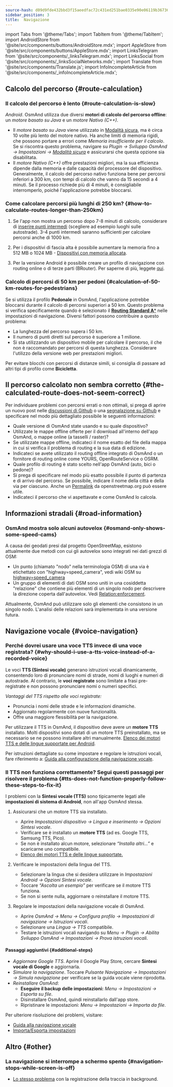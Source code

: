 ```yaml
---
source-hash: d09d9fde432bbd3f15aeedfac72c431ed251bae0335e90e06119b3673629070b
sidebar_position: 3
title:  Navigazione
---
```

import Tabs from '@theme/Tabs';
import TabItem from '@theme/TabItem';
import AndroidStore from '@site/src/components/buttons/AndroidStore.mdx';
import AppleStore from '@site/src/components/buttons/AppleStore.mdx';
import LinksTelegram from '@site/src/components/_linksTelegram.mdx';
import LinksSocial from '@site/src/components/_linksSocialNetworks.mdx';
import Translate from '@site/src/components/Translate.js';
import InfoIncompleteArticle from '@site/src/components/_infoIncompleteArticle.mdx';



## Calcolo del percorso {#route-calculation}

### Il calcolo del percorso è lento {#route-calculation-is-slow}

*Android*. OsmAnd utilizza due diversi **motori di calcolo del percorso offline**: un *motore basato su Java* e un *motore Nativo (C++)*.

- Il *motore basato su Java* viene utilizzato in [Modalità sicura](../plugins/development.md#overview), ma è circa 10 volte più lento del motore nativo. Ha anche limiti di memoria rigidi, che possono portare a errori come *Memoria insufficiente per il calcolo*. Se si riscontra questo problema, navigare su *Plugin → Sviluppo OsmAnd → Impostazioni →* [*Modalità sicura*](../plugins/development.md#overview) e assicurarsi che questa opzione sia disabilitata.
- Il *motore Nativo (C++)* offre prestazioni migliori, ma la sua efficienza dipende dalla memoria e dalle capacità del processore del dispositivo. Generalmente, il calcolo del percorso nativo funziona bene per percorsi inferiori a 300 km, con tempi di calcolo che vanno da 15 secondi a 4 minuti. Se il processo richiede più di 4 minuti, è consigliabile interromperlo, poiché l'applicazione potrebbe bloccarsi.


### Come calcolare percorsi più lunghi di 250 km? {#how-to-calculate-routes-longer-than-250km}

1. Se l'app non mostra un percorso dopo 7-8 minuti di calcolo, considerare di [inserire punti intermedi](../navigation/setup/route-navigation.md#route-recalculation) (scegliere ad esempio luoghi sulle autostrade). 3-4 punti intermedi saranno sufficienti per calcolare percorsi anche di 1000 km.

2. Per i dispositivi di fascia alta è possibile aumentare la memoria fino a 512 MB o 1024 MB - [Dispositivi con memoria allocata](../plugins/development.md#memory-settings).

3. Per la versione Android è possibile creare un profilo di navigazione con routing online o di terze parti (BRouter). Per saperne di più, leggete [qui](../navigation/routing/brouter.md).

### Calcolo di percorsi di 50 km per pedoni {#calculation-of-50-km-routes-for-pedestrians}

Se si utilizza il profilo **Pedonale** in OsmAnd, l'applicazione potrebbe bloccarsi durante il calcolo di percorsi superiori a 50 km. Questo problema si verifica specificamente quando è selezionato il [**Routing Standard A***](../navigation/guidance/navigation-settings.md#development-settings) nelle impostazioni di navigazione. Diversi fattori possono contribuire a questo problema:

- La lunghezza del percorso supera i 50 km.
- Il numero di punti diretti sul percorso è superiore a 1 milione.
- Si sta utilizzando un dispositivo mobile per calcolare il percorso, il che non è raccomandato per percorsi di questa lunghezza. Considerare l'utilizzo della versione web per prestazioni migliori.

Per evitare blocchi con percorsi di distanze simili, si consiglia di passare ad altri tipi di profilo come **Bicicletta**.


## Il percorso calcolato non sembra corretto {#the-calculated-route-does-not-seem-correct}

Per individuare problemi con percorsi errati o non ottimali, si prega di aprire un nuovo post nelle [discussioni di Github](https://github.com/osmandapp/OsmAnd/discussions) o una [segnalazione su Github](https://github.com/osmandapp/Osmand/issues) e specificare nel modo più dettagliato possibile le seguenti informazioni:

- Quale versione di OsmAnd state usando e su quale dispositivo?
- Utilizzate le mappe offline offerte per il download all'interno dell'app OsmAnd, o mappe online (a tasselli / raster)?
- Se utilizzate mappe offline, indicateci il nome esatto del file della mappa in cui si verifica il problema di routing e la sua data di edizione.
- Indicateci se avete utilizzato il routing offline integrato di OsmAnd o un fornitore di routing online come YOURS, OpenRouteService o OSRM.
- Quale profilo di routing è stato scelto nell'app OsmAnd (auto, bici o pedone)?
- Si prega di specificare nel modo più esatto possibile il punto di partenza e di arrivo del percorso. Se possibile, indicare il nome della città e della via per ciascuno. Anche un [Permalink](https://wiki.openstreetmap.org/wiki/Permalink) da openstreetmap.org può essere utile.
- Indicateci il percorso che vi aspettavate e come OsmAnd lo calcola.

## Informazioni stradali {#road-information}

### OsmAnd mostra solo alcuni autovelox {#osmand-only-shows-some-speed-cams}

A causa dei geodati presi dal progetto OpenStreetMap, esistono attualmente due metodi con cui gli autovelox sono integrati nei dati grezzi di OSM:

- Un punto (chiamato "nodo" nella terminologia OSM) di una via è etichettato con "highway=speed_camera", vedi wiki OSM su [highway=speed_camera](https://wiki.openstreetmap.org/wiki/Tag%3Ahighway%3Dspeed_camera)
- Un gruppo di elementi di dati OSM sono uniti in una cosiddetta "relazione" che contiene più elementi di un singolo nodo per descrivere la direzione coperta dall'autovelox. Vedi [Relation:enforcement](https://wiki.openstreetmap.org/wiki/Relation:enforcement).

Attualmente, OsmAnd può utilizzare solo gli elementi che consistono in un singolo nodo. L'analisi delle relazioni sarà implementata in una versione futura.


## Navigazione vocale {#voice-navigation}

### Perché dovrei usare una voce TTS invece di una voce registrata? {#why-should-i-use-a-tts-voice-instead-of-a-recorded-voice}

Le voci **TTS (Sintesi vocale)** generano istruzioni vocali dinamicamente, consentendo loro di pronunciare nomi di strade, nomi di luoghi e numeri di autostrade. Al contrario, le **voci registrate** sono limitate a frasi pre-registrate e non possono pronunciare nomi o numeri specifici.

*Vantaggi del TTS rispetto alle voci registrate:*

- Pronuncia i nomi delle strade e le informazioni dinamiche.
- Aggiornato regolarmente con nuove funzionalità.
- Offre una maggiore flessibilità per la navigazione.

Per utilizzare il TTS in OsmAnd, il dispositivo deve avere un **motore TTS** installato. Molti dispositivi sono dotati di un motore TTS preinstallato, ma se necessario se ne possono installare altri manualmente. [Elenco dei motori TTS e delle lingue supportate per Android](https://accessibleandroid.com/list-of-languages-with-available-tts-engines-on-android/).

Per istruzioni dettagliate su come impostare e regolare le istruzioni vocali, fare riferimento a: [Guida alla configurazione della navigazione vocale](../navigation/guidance/voice-navigation.md).

### Il TTS non funziona correttamente? Segui questi passaggi per risolvere il problema {#tts-does-not-function-properly-follow-these-steps-to-fix-it}

I problemi con la **Sintesi vocale (TTS)** sono tipicamente legati alle **impostazioni di sistema di Android**, non all'app OsmAnd stessa.

1. Assicurarsi che un motore TTS sia installato.

    - Aprire *Impostazioni dispositivo → Lingua e inserimento → Opzioni Sintesi vocale*.
    - Verificare se è installato un **motore TTS** (ad es. Google TTS, Samsung TTS, Pico).
    - Se non è installato alcun motore, selezionare *“Installa altri…”* e scaricarne uno compatibile.
    - [Elenco dei motori TTS e delle lingue supportate.](https://accessibleandroid.com/list-of-languages-with-available-tts-engines-on-android/)

2. Verificare le impostazioni della lingua del TTS.

    - Selezionare la lingua che si desidera utilizzare in *Impostazioni Android → Opzioni Sintesi vocale*.
    - Toccare *“Ascolta un esempio”* per verificare se il motore TTS funziona.
    - Se non si sente nulla, aggiornare o reinstallare il motore TTS.

3. Regolare le impostazioni della navigazione vocale di OsmAnd.

    - Aprire *OsmAnd → Menu → Configura profilo → Impostazioni di navigazione → Istruzioni vocali*.
    - Selezionare una *Lingua → TTS* compatibile.
    - Testare le istruzioni vocali navigando su *Menu → Plugin → Abilita Sviluppo OsmAnd → Impostazioni → Prova istruzioni vocali*.

#### Passaggi aggiuntivi {#additional-steps}

- *Aggiornare Google TTS*. Aprire il Google Play Store, cercare **Sintesi vocale di Google** e aggiornarla.
- *Simulare la navigazione*. Toccare *Pulsante Navigazione → Impostazioni → Simula navigazione* per verificare se la guida vocale viene riprodotta.
- *Reinstallare OsmAnd*:
   - **Eseguire il backup delle impostazioni:** *Menu → Impostazioni → Esporta su file*.
   - Disinstallare OsmAnd, quindi reinstallarlo dall'app store.
   - Ripristinare le impostazioni: *Menu → Impostazioni → Importa da file*.

Per ulteriore risoluzione dei problemi, visitare:

- [Guida alla navigazione vocale](../navigation/guidance/voice-navigation.md)
- [Importa/Esporta impostazioni](../personal/import-export.md)


## Altro {#other}

### La navigazione si interrompe a schermo spento {#navigation-stops-while-screen-is-off}

- [Lo stesso problema](../troubleshooting/track-recording-issues.md#overview) con la registrazione della traccia in background.